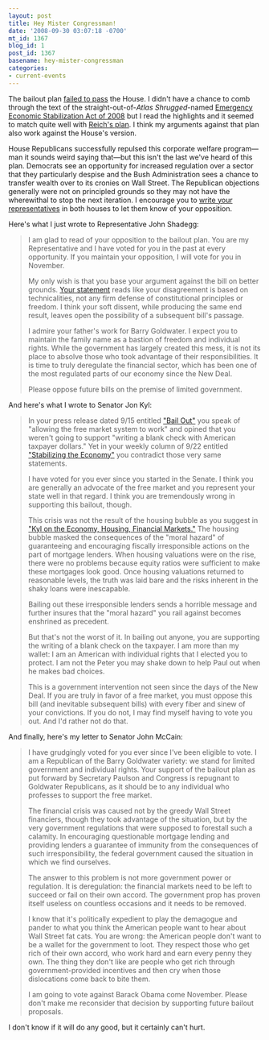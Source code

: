 ```yaml
---
layout: post
title: Hey Mister Congressman!
date: '2008-09-30 03:07:18 -0700'
mt_id: 1367
blog_id: 1
post_id: 1367
basename: hey-mister-congressman
categories:
- current-events
---
```

<p>
The bailout plan <a href="http://www.nytimes.com/2008/09/30/business/30bailout.html">failed to pass</a> the House. I didn't have a chance to comb through the text of the straight-out-of-<cite>Atlas Shrugged</cite>-named <a href="http://www.house.gov/apps/list/press/financialsvcs_dem/amend_001_xml.pdf">Emergency Economic Stabilization Act of 2008</a> but I read the highlights and it seemed to match quite well with <a href="http://bbrown.info/2008/09/24/reichs-indecent-proposal.aspx">Reich's plan</a>. I think my arguments against that plan also work against the House's version.
</p>
<p>
House Republicans successfully repulsed this corporate welfare program&#x2014;man it sounds weird saying that&#x2014;but this isn't the last we've heard of this plan. Democrats see an opportunity for increased regulation over a sector that they particularly despise and the Bush Administration sees a chance to transfer wealth over to its cronies on Wall Street. The Republican objections generally were not on principled grounds so they may not have the wherewithal to stop the next iteration. I encourage you to <a href="http://www.usa.gov/Contact/Elected.shtml">write your representatives</a> in both houses to let them know of your opposition.
</p>
<p>
Here's what I just wrote to Representative John Shadegg:
</p>
<blockquote>
<p>
I am glad to read of your opposition to the bailout plan. You are my Representative and I have voted for you in the past at every opportunity. If you maintain your opposition, I will vote for you in November.
</p>
<p>
My only wish is that you base your argument against the bill on better grounds. <a href="http://johnshadegg.house.gov/News/DocumentSingle.aspx?DocumentID=104086">Your statement</a> reads like your disagreement is based on technicalities, not any firm defense of constitutional principles or freedom. I think your soft dissent, while producing the same end result, leaves open the possibility of a subsequent bill's passage.
</p>
<p>
I admire your father's work for Barry Goldwater. I expect you to maintain the family name as a bastion of freedom and individual rights. While the government has largely created this mess, it is not its place to absolve those who took advantage of their responsibilities. It is time to truly deregulate the financial sector, which has been one of the most regulated parts of our economy since the New Deal.
</p>
<p>
Please oppose future bills on the premise of limited government.
</p>
</blockquote>
<p>
And here's what I wrote to Senator Jon Kyl:
</p>
<blockquote>
<p>
In your press release dated 9/15 entitled <a href="http://kyl.senate.gov/record.cfm?id=302992">"Bail Out"</a> you speak of "allowing the free market system to work" and opined that you weren't going to support "writing a blank check with American taxpayer dollars." Yet in your weekly column of 9/22 entitled <a href="http://kyl.senate.gov/record.cfm?id=303349">"Stabilizing the Economy"</a> you contradict those very same statements.
</p>
<p>
I have voted for you ever since you started in the Senate. I think you are generally an advocate of the free market and you represent your state well in that regard. I think you are tremendously wrong in supporting this bailout, though.
</p>
<p>
This crisis was not the result of the housing bubble as you suggest in <a href="http://kyl.senate.gov/record.cfm?id=303216">"Kyl on the Economy, Housing, Financial Markets."</a> The housing bubble masked the consequences of the "moral hazard" of guaranteeing and encouraging fiscally irresponsible actions on the part of mortgage lenders. When housing valuations were on the rise, there were no problems because equity ratios were sufficient to make these mortgages look good. Once housing valuations returned to reasonable levels, the truth was laid bare and the risks inherent in the shaky loans were inescapable.
</p>
<p>
Bailing out these irresponsible lenders sends a horrible message and further insures that the "moral hazard" you rail against becomes enshrined as precedent.
</p>
<p>
But that's not the worst of it. In bailing out anyone, you are supporting the writing of a blank check on the taxpayer. I am more than my wallet: I am an American with individual rights that I elected you to protect. I am not the Peter you may shake down to help Paul out when he makes bad choices.
</p>
<p>
This is a government intervention not seen since the days of the New Deal. If you are truly in favor of a free market, you must oppose this bill (and inevitable subsequent bills) with every fiber and sinew of your convictions. If you do not, I may find myself having to vote you out. And I'd rather not do that.
</p>
</blockquote>
<p>
And finally, here's my letter to Senator John McCain:
</p>
<blockquote>
<p>
I have grudgingly voted for you ever since I've been eligible to vote. I am a Republican of the Barry Goldwater variety: we stand for limited government and individual rights. Your support of the bailout plan as put forward by Secretary Paulson and Congress is repugnant to Goldwater Republicans, as it should be to any individual who professes to support the free market.
</p>
<p>
The financial crisis was caused not by the greedy Wall Street financiers, though they took advantage of the situation, but by the very government regulations that were supposed to forestall such a calamity. In encouraging questionable mortgage lending and providing lenders a guarantee of immunity from the consequences of such irresponsibility, the federal government caused the situation in which we find ourselves.
</p>
<p>
The answer to this problem is not more government power or regulation. It is deregulation: the financial markets need to be left to succeed or fail on their own accord. The government prop has proven itself useless on countless occasions and it needs to be removed.
</p>
<p>
I know that it's politically expedient to play the demagogue and pander to what you think the American people want to hear about Wall Street fat cats. You are wrong: the American people don't want to be a wallet for the government to loot. They respect those who get rich of their own accord, who work hard and earn every penny they own. The thing they don't like are people who get rich through government-provided incentives and then cry when those dislocations come back to bite them.
</p>
<p>
I am going to vote against Barack Obama come November. Please don't make me reconsider that decision by supporting future bailout proposals.
</p>
</blockquote>
<p>
I don't know if it will do any good, but it certainly can't hurt.
</p>
